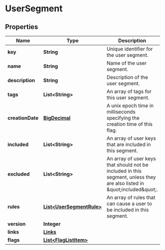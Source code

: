 
# UserSegment

## Properties
Name | Type | Description | Notes
------------ | ------------- | ------------- | -------------
**key** | **String** | Unique identifier for the user segment. | 
**name** | **String** | Name of the user segment. | 
**description** | **String** | Description of the user segment. |  [optional]
**tags** | **List&lt;String&gt;** | An array of tags for this user segment. |  [optional]
**creationDate** | [**BigDecimal**](BigDecimal.md) | A unix epoch time in milliseconds specifying the creation time of this flag. | 
**included** | **List&lt;String&gt;** | An array of user keys that are included in this segment. |  [optional]
**excluded** | **List&lt;String&gt;** | An array of user keys that should not be included in this segment, unless they are also listed in \&quot;included\&quot;. |  [optional]
**rules** | [**List&lt;UserSegmentRule&gt;**](UserSegmentRule.md) | An array of rules that can cause a user to be included in this segment. |  [optional]
**version** | **Integer** |  |  [optional]
**links** | [**Links**](Links.md) |  |  [optional]
**flags** | [**List&lt;FlagListItem&gt;**](FlagListItem.md) |  |  [optional]



